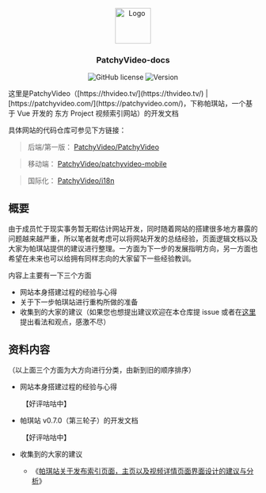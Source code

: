 <p align="center">
  <img src="https://raw.githubusercontent.com/PatchyVideo/patchyvideo-vue/master/public/favicon.png" alt="Logo" width="72" height="72">
</p>
<h3 align="center">PatchyVideo-docs</h3>

<p align="center">
<img alt="GitHub license" src="https://img.shields.io/github/license/PatchyVideo/PatchyVideo-docs">
<img alt="Version" src="https://img.shields.io/badge/version-v0.1.0-blue">
</p>
这里是PatchyVideo（[https://thvideo.tv/](https://thvideo.tv/) | [https://patchyvideo.com/](https://patchyvideo.com/)，下称帕琪站，一个基于 Vue 开发的 东方 Project 视频索引网站）的开发文档

具体网站的代码仓库可参见下方链接：

> 后端/第一版： [PatchyVideo/PatchyVideo](https://github.com/PatchyVideo/PatchyVideo)

> 移动端： [PatchyVideo/patchyvideo-mobile](https://github.com/PatchyVideo/patchyvideo-mobile)

> 国际化： [PatchyVideo/i18n](https://github.com/PatchyVideo/i18n)

## 概要

由于成员忙于现实事务暂无暇估计网站开发，同时随着网站的搭建很多地方暴露的问题越来越严重，所以笔者就考虑可以将网站开发的总结经验，页面逻辑文档以及大家为帕琪站提供的建议进行整理。一方面为下一步的发展指明方向，另一方面也希望在未来也可以给拥有同样志向的大家留下一些经验教训。

内容上主要有一下三个方面

- 网站本身搭建过程的经验与心得
- 关于下一步帕琪站进行重构所做的准备
- 收集到的大家的建议（如果您也想提出建议欢迎在本仓库提 issue 或者在[这里](https://patchyvideo.com/#/forum/5e8fce11beb63ebb98f8b50c)提出看法和观点，感激不尽）

## 资料内容

（以上面三个方面为大方向进行分类，由新到旧的顺序排序）

- 网站本身搭建过程的经验与心得

  ​ 【好评咕咕中】

- 帕琪站 v0.7.0（第三轮子）的开发文档

  ​ 【好评咕咕中】

- 收集到的大家的建议

  - 《[帕琪站关于发布索引页面，主页以及视频详情页面界面设计的建议与分析](https://github.com/PatchyVideo/PatchyVideo-docs/blob/main/%E6%9C%80%E8%BF%91%E7%9A%84%E5%BB%BA%E8%AE%AE.md)》
